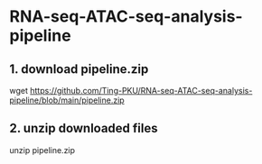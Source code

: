 # RNA-seq-ATAC-seq-analysis-pipeline

## 1. download pipeline.zip 
wget https://github.com/Ting-PKU/RNA-seq-ATAC-seq-analysis-pipeline/blob/main/pipeline.zip

## 2. unzip downloaded files
unzip pipeline.zip
